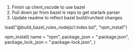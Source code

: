 1. Finish up client_vscode to use bazel
2. Pull down jar from bazel ls repo to get starlark parser
3. Update readme to reflect bazel build/run/test changes

<!-- OLD -->

load("@build_bazel_rules_nodejs//:index.bzl", "npm_install")

npm_install(
name = "npm",
package_json = ":package.json",
package_lock_json = ":package-lock.json",
)
